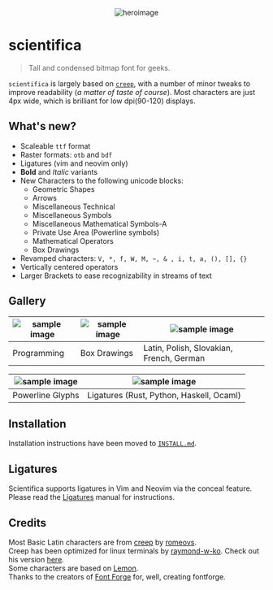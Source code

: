<p align="center">
  <img src="img/sci0.png" alt="heroimage">
</p>


# scientifica

> Tall and condensed bitmap font for geeks.

`scientifica` is largely based on
[`creep`](https://github.com/romeovs/creep), with a number of
minor tweaks to improve readability (*a matter of taste of
course*). Most characters are just 4px wide, which is brilliant for
low dpi(90-120) displays.


## What's new?

 - Scaleable `ttf` format
 - Raster formats: `otb` and `bdf`
 - Ligatures (vim and neovim only)
 - **Bold** and *Italic* variants
 - New Characters to the following unicode blocks:
   * Geometric Shapes
   * Arrows
   * Miscellaneous Technical
   * Miscellaneous Symbols
   * Miscellaneous Mathematical Symbols-A
   * Private Use Area (Powerline symbols)
   * Mathematical Operators
   * Box Drawings
 - Revamped characters: `V, *, f, W, M, ~, & , i, t, a, (), [], {}`
 - Vertically centered operators
 - Larger Brackets to ease recognizability in streams of text

## Gallery

| ![sample image](./img/sci4.png)  | ![sample image](./img/sci2.png)  | ![sample image](./img/sci3.png)          |
| -------------------------------- | -------------------------------- | --------------------------------         |
| Programming                      | Box Drawings                     | Latin, Polish, Slovakian, French, German |

| ![sample image](./img/sci1.png)  | ![sample image](./img/sci5.png)          |
| -------------------------------- | --------------------------------         |
| Powerline Glyphs                 | Ligatures (Rust, Python, Haskell, Ocaml) |


## Installation

Installation instructions have been moved to
[`INSTALL.md`](INSTALL.md).

## Ligatures

Scientifica supports ligatures in Vim and Neovim via the
conceal feature. Please read the
[Ligatures](ligature_plugins/README.md)
manual for instructions.


## Credits

Most Basic Latin characters are from
[creep](https://github.com/romeovs/creep) by
[romeovs](https://github.com/romeovs/).  
Creep has been optimized for linux terminals by
[raymond-w-ko](https://github.com/raymond-w-ko/). Check out
his version [here](https://github.com/raymond-w-ko/creep2).  
Some characters are based on
[Lemon](http://artwizaleczapka.sourceforge.net/).  
Thanks to the creators of [Font
Forge](https://fontforge.github.io/en-US/) for, well,
creating fontforge.  

